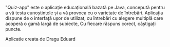 "Quiz-app" este o aplicație educațională bazată pe Java, concepută pentru a vă testa cunoștințele și a vă provoca cu o varietate de întrebări. Aplicația dispune de o interfață ușor de utilizat, cu întrebări cu alegere multiplă care acoperă o gamă largă de subiecte,  Cu fiecare răspuns corect, câștigați puncte. 

Aplicatie creata de Dragu Eduard
